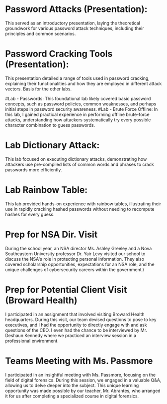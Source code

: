 # Password Attacks (Presentation): 
This served as an introductory presentation, laying the theoretical groundwork for various password attack techniques, including their principles and common scenarios.
# Password Cracking Tools (Presentation):
This presentation detailed a range of tools used in password cracking, explaining their functionalities and how they are employed in different attack vectors. Basis for the other labs.

#Lab - Passwords: 
This foundational lab likely covered basic password concepts, such as password policies, common weaknesses, and perhaps initial steps in password security awareness.
#Lab - Brute Force Offline: 
In this lab, I gained practical experience in performing offline brute-force attacks, understanding how attackers systematically try every possible character combination to guess passwords.
# Lab Dictionary Attack: 
This lab focused on executing dictionary attacks, demonstrating how attackers use pre-compiled lists of common words and phrases to crack passwords more efficiently.
# Lab Rainbow Table:
 This lab provided hands-on experience with rainbow tables, illustrating their use in rapidly cracking hashed passwords without needing to recompute hashes for every guess.
# Prep for NSA Dir. Visit
During the school year, an NSA director Ms. Ashley Greeley and a Nova Southeastern University professor Dr. Yair Levy visited our school to discuss the NSA's role in protecting personal information. They also covered scholarship opportunities, expectations for an NSA role, and the unique challenges of cybersecurity careers within the government.\
# Prep for Potential Client Visit (Broward Health)
I participated in an assignment that involved visiting Broward Health headquarters. During this visit, our team devised questions to pose to key executives, and I had the opportunity to directly engage with and ask questions of the CEO. I even had the chance to be interviewed by Mr. Deshaun Kennedy where we practiced an interview session in a professional environment.
# Teams Meeting with Ms. Passmore
I participated in an insightful meeting with Ms. Passmore, focusing on the field of digital forensics. During this session, we engaged in a valuable Q&A, allowing us to delve deeper into the subject. This unique learning opportunity was made possible by our teacher, Mr. Abrantes, who arranged it for us after completing a specialized course in digital forensics.
